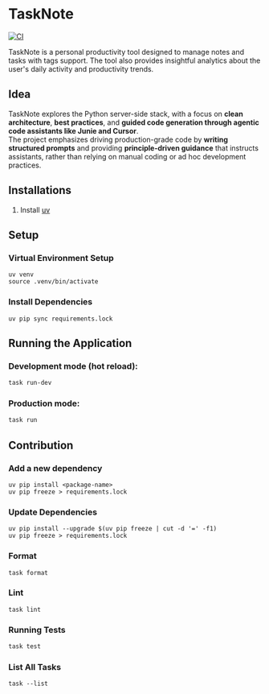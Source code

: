 # TaskNote
[![CI](https://github.com/nithyanatarajan/tasknote-py/actions/workflows/ci.yml/badge.svg?branch=master)](https://github.com/nithyanatarajan/tasknote-py/actions/workflows/ci.yml)

TaskNote is a personal productivity tool designed to manage notes and tasks with tags support. The tool also provides
insightful analytics about the user's daily activity and productivity trends.

## Idea

TaskNote explores the Python server-side stack, with a focus on **clean architecture**, **best practices**, and **guided code generation through agentic code assistants like Junie and Cursor**.  
The project emphasizes driving production-grade code by **writing structured prompts** and providing **principle-driven guidance** that instructs assistants, rather than relying on manual coding or ad hoc development practices.

## Installations

1. Install [uv](https://github.com/astral-sh/uv)

## Setup

### Virtual Environment Setup

```shell
uv venv
source .venv/bin/activate
```

### Install Dependencies

```shell
uv pip sync requirements.lock
```

## Running the Application

### Development mode (hot reload):

```bash
task run-dev
```

### Production mode:

```bash
task run
```

## Contribution

### Add a new dependency

```shell
uv pip install <package-name>
uv pip freeze > requirements.lock
```

### Update Dependencies

```shell
uv pip install --upgrade $(uv pip freeze | cut -d '=' -f1)
uv pip freeze > requirements.lock
```

### Format

```shell
task format
```

### Lint

```shell
task lint
```

### Running Tests

```bash
task test
```

### List All Tasks

```shell
task --list
```
